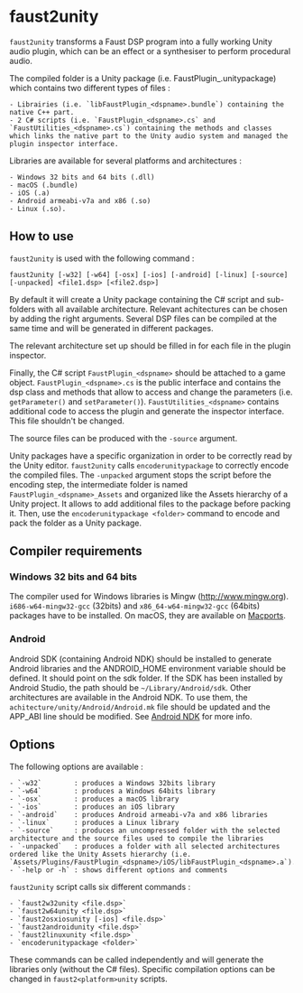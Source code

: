 # faust2unity

`faust2unity` transforms a Faust DSP program into a fully working Unity audio plugin, which can be an effect or a synthesiser to perform procedural audio.

The compiled folder is a Unity package (i.e. FaustPlugin_<dspname>.unitypackage) which contains two different types of files :

    - Librairies (i.e. `libFaustPlugin_<dspname>.bundle`) containing the native C++ part.
    - 2 C# scripts (i.e. `FaustPlugin_<dspname>.cs` and `FaustUtilities_<dspname>.cs`) containing the methods and classes which links the native part to the Unity audio system and managed the plugin inspector interface.

Libraries are available for several platforms and architectures :

    - Windows 32 bits and 64 bits (.dll)
    - macOS (.bundle)
    - iOS (.a)
    - Android armeabi-v7a and x86 (.so)
    - Linux (.so).

## How to use

`faust2unity` is used with the following command :

`faust2unity [-w32] [-w64] [-osx] [-ios] [-android] [-linux] [-source] [-unpacked] <file1.dsp> [<file2.dsp>]`

By default it will create a Unity package containing the C# script and sub-folders with all available architecture. Relevant achitectures can be chosen by adding the right arguments. Several DSP files can be compiled at the same time and will be generated in different packages.

The relevant architecture set up should be filled in for each file in the plugin inspector.

Finally, the C# script `FaustPlugin_<dspname>` should be attached to a game object. `FaustPlugin_<dspname>.cs` is the public interface and contains the dsp class and methods that allow to access and change the parameters (i.e. `getParameter()` and `setParameter()`). `FaustUtilities_<dspname>` contains additional code to access the plugin and generate the inspector interface. This file shouldn't be changed.

The source files can be produced with the `-source` argument.

Unity packages have a specific organization in order to be correctly read by the Unity editor. `faust2unity` calls `encoderunitypackage` to correctly encode the compiled files. The `-unpacked` argument stops the script before the encoding step, the intermediate folder is named `FaustPlugin_<dspname>_Assets` and organized like the Assets hierarchy of a Unity project. It allows to add additional files to the package before packing it. Then, use the `encoderunitypackage <folder>` command to encode and pack the folder as a Unity package.

## Compiler requirements

### Windows 32 bits and 64 bits

The compiler used for Windows libraries is Mingw (http://www.mingw.org). `i686-w64-mingw32-gcc` (32bits) and `x86_64-w64-mingw32-gcc` (64bits) packages have to be installed. On macOS, they are available on [Macports](https://www.macports.org).

### Android

Android SDK (containing Android NDK) should be installed to generate Android libraries and the ANDROID_HOME environment variable should be defined. It should point on the sdk folder. If the SDK has been installed by Android Studio, the path should be `~/Library/Android/sdk`. Other architectures are available in the Android NDK. To use them, the `achitecture/unity/Android/Android.mk` file should be updated and the APP_ABI line should be modified. See [Android NDK](https://developer.android.com/ndk/guides/android_mk.html) for more info.                                                                                                                                                                                                                                                                                                                                                                                                                                                                                                                                                                                                                                                                                                                                                                                                                                                                                                             

## Options

The following options are available :

    - `-w32`        : produces a Windows 32bits library
    - `-w64`        : produces a Windows 64bits library
    - `-osx`        : produces a macOS library
    - `-ios`        : produces an iOS library
    - `-android`    : produces Android armeabi-v7a and x86 libraries
    - `-linux`      : produces a Linux library
    - `-source`     : produces an uncompressed folder with the selected architecture and the source files used to compile the libraries
    - `-unpacked`   : produces a folder with all selected architectures ordered like the Unity Assets hierarchy (i.e. `Assets/Plugins/FaustPlugin_<dspname>/iOS/libFaustPlugin_<dspname>.a`).
    - `-help or -h` : shows different options and comments

`faust2unity` script calls six different commands :

    - `faust2w32unity <file.dsp>`
    - `faust2w64unity <file.dsp>`
    - `faust2osxiosunity [-ios] <file.dsp>`
    - `faust2androidunity <file.dsp>`
    - `faust2linuxunity <file.dsp>`
    - `encoderunitypackage <folder>`

These commands can be called independently and will generate the libraries only (without the C# files). Specific compilation options can be changed in `faust2<platform>unity` scripts.
